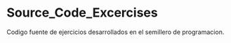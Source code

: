 # Source_Code_Excercises
Codigo fuente de ejercicios desarrollados en el semillero de programacion. 
